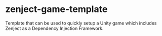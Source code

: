 # zenject-game-template
Template that can be used to quickly setup a Unity game which includes Zenject as a Dependency Injection Framework.

